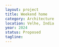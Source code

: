 ```yaml
---
layout: project
title: Weekend home
category: Architecture
location: Velhe, India
year: 2024
status: Proposed
tagline: 
---
```




